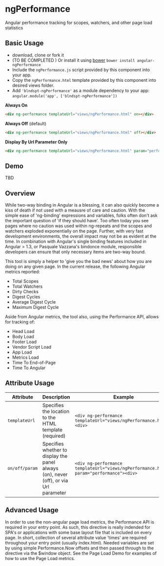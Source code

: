 ngPerformance
========

Angular performance tracking for scopes, watchers, and other page load statistics

## Basic Usage
* download, clone or fork it
* (TO BE COMPLETED ) Or install it using [bower](http://twitter.github.com/bower/) `bower install angular-ngPerformance`
* Include the `ngPerformance.js` script provided by this component into your app.
* Copy the `ngPerformance.html` template provided by this component into desired views folder.
* Add `'blndspt-ngPerformance'` as a module dependency to your app: `angular.module('app', ['blndspt-ngPerformance'])`

**Always On**
```html
<div ng-performance templateUrl="views/ngPerformance.html" on></div>
```
**Always Off** (default)
```html
<div ng-performance templateUrl="views/ngPerformance.html" off></div>
```
**Display By Url Parameter Only**
```html
<div ng-performance templateUrl="views/ngPerformance.html" param="performance"></div>
```

## Demo
TBD

## Overview
While two-way binding in Angular is a blessing, it can also quickly become a kiss of death if not used with a meausre of care and caution.  With the simple ease of 'ng-binding' expressions and variables, folks often don't ask the important question of 'if they should have'.  Too often today you see pages where no caution was used within ng-repeats and the scopes and watchers exploded exponentially on the page.  Further, with very fast development environments, the overall impact may not be as evident at the time.  In combination with Angular's single binding features included in Angular > 1.3, or Pasquale Vazzana's bindonce module, responsible developers can ensure that only necessary items are two-way bound. 

This tool is simply a helper to 'give you the bad news' about how you are doing on any given page.  In the current release, the following Angular metrics reported:
* Total Scopes
* Total Watchers
* Dirty Checks
* Digest Cycles
* Average Digest Cycle
* Maximum Digest Cycle

Aside from Angular metrics, the tool also, using the Performance API, allows for tracking of:
* Head Load
* Body Load
* Footer Load
* Vendor Script Load
* App Load
* Metrics Load
* Time To End-of-Page
* Time To Angular

## Attribute Usage
| Attribute  | 	Description | 	Example  |
|------------|----------------|-----|
| `templateUrl`| Specifies the location to the HTML template (required)  | `<div ng-performance templateUrl="views/ngPerformance.html"><div>` |
| `on/off/param`| Specifies whether to display the panel always (on), never (off), or via Url parameter  | `<div ng-performance templateUrl="views/ngPerformance.html" param="performance"><div>` |

## Advanced Usage
In order to use the non-angular page load metrics, the Performance API is required in your entry point.  As such, this directive is really indended for SPA's or applications with some base layout file that is included on every page.  In short, collection of several attribute value 'times' are required throughout your entry point (usually index.html).  Needed variables are set by using simple Performance.Now offsets and then passed through to the directive via the $window object.  See the Page Load Demo for examples of how to use the Page Load metrics.  
